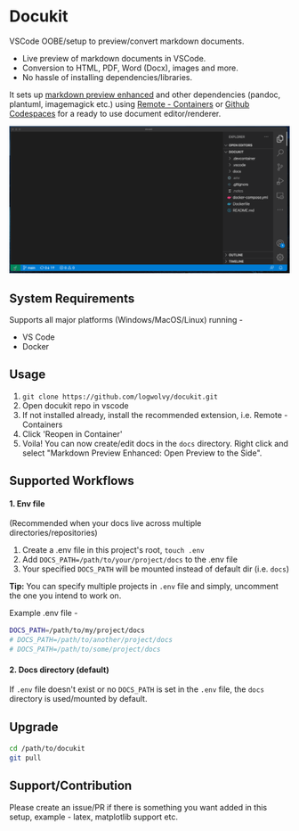 # Docukit
VSCode OOBE/setup to preview/convert markdown documents.
- Live preview of markdown documents in VSCode.
- Conversion to HTML, PDF, Word (Docx), images and more.
- No hassle of installing dependencies/libraries.

It sets up [markdown preview enhanced](https://github.com/shd101wyy/markdown-preview-enhanced) and other dependencies (pandoc, plantuml, imagemagick etc.) using [Remote - Containers](https://marketplace.visualstudio.com/items?itemName=ms-vscode-remote.remote-containers) or [Github Codespaces](https://github.com/features/codespaces) for a ready to use document editor/renderer.

![Docukit demo](demo.gif)

## System Requirements
Supports all major platforms (Windows/MacOS/Linux) running -
- VS Code
- Docker

## Usage
1. `git clone https://github.com/logwolvy/docukit.git`
2. Open docukit repo in vscode
3. If not installed already, install the recommended extension, i.e. Remote - Containers
4. Click 'Reopen in Container'
5. Voila! You can now create/edit docs in the `docs` directory. Right click and select "Markdown Preview Enhanced: Open Preview to the Side".

## Supported Workflows
#### 1. Env file
(Recommended when your docs live across multiple directories/repositories)
1. Create a .env file in this project's root, `touch .env`
2. Add `DOCS_PATH=/path/to/your/project/docs` to the .env file
3. Your specified `DOCS_PATH` will be mounted instead of default dir (i.e. `docs`)

**Tip:** You can specify multiple projects in `.env` file and simply, uncomment the one you intend to work on.

Example .env file -
```sh
DOCS_PATH=/path/to/my/project/docs
# DOCS_PATH=/path/to/another/project/docs
# DOCS_PATH=/path/to/some/project/docs
```

#### 2. Docs directory (default)
If `.env` file doesn't exist or no `DOCS_PATH` is set in the `.env` file, the `docs` directory is used/mounted by default.

## Upgrade
```bash
cd /path/to/docukit
git pull
```

## Support/Contribution
Please create an issue/PR if there is something you want added in this setup, example - latex, matplotlib support etc.
